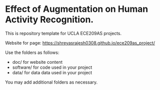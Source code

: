 # Effect of Augmentation on Human Activity Recognition. 

This is repository template for UCLA ECE209AS projects.

Website for page: https://shreyasrajesh0308.github.io/ece209as_project/

Use the folders as follows:

* doc/ for website content
* software/ for code used in your project
* data/ for data data used in your project

You may add additional folders as necessary.

